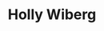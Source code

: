 ---
title: "Holly Wiberg"
layout: landing

design:
  spacing: "6rem"

sections:
  - block: resume-biography-3
    content:
      # Choose a user profile to display (a folder name within `content/authors/`)
      username: admin
      text: "
          Hello! I am an Assistant Professor of Public Policy and Operations Research
          at Carnegie Mellon University's [Heinz College](https://www.heinz.cmu.edu). I am affiliated with the the [CMU-NIST AI Measurement Science & Engineering Cooperative Research Center (AIMSEC)](https://www.cmu.edu/aimsec/index.html) and [Block Center for Technology and Society](https://www.cmu.edu/block-center/index.html).
          

          My research leverages optimization and machine learning to improve healthcare in both clinical and operational settings. I am particularly interested in the use of ML/OR to broaden healthcare access and improve patient outcomes, and the responsible development and deployment of such tools in practice. I am motivated by real-world problems identified with clinical collaborators, spanning oncology, transplantation, pediatric trauma, and COVID-19. My work involves methodological development and applied modeling to devise generalizable solutions to these problems.


          I completed my PhD at the Operations Research Center at MIT, working with [Professor Dimitris Bertsimas](https://www.mit.edu/~dbertsim/). I previously worked as an ML/OR researcher at [Flatiron Health](https://flatiron.com) and Data Scientist at [athenahealth](https://www.athenahealth.com/).
          "
    design:
      css_class: dark
      background:
        color: black
        image:
          # Add your image background to `assets/media/`.
          filters:
            brightness: 1.0
          size: cover
          position: center
          parallax: false
      avatar: "avatar.jpg"
      
    design:
      spacing:
        padding: [0, 0, 0, 0]   # removes default padding
      background:
        color: "#e6ecf5"   # if you've defined this in params.yaml

  - block: markdown
    content:
      title: News
      text: |
          - **April 2025**: The final report from the Computing Community Consortium (CCC) workshop series on AI/OR collaboration is now available: [Making a Case for Research Collaborations Between Artificial Intelligence and Operations Research Expert](https://cra.org/ccc/wp-content/uploads/sites/2/2025/04/Making-a-Case-for-Research-Collaboration-Between-Artificial-Intelligence-and-Operations-Research-Experts-AI-OR-3-Report.pdf). We also summarized the key recommendations in a one-pager available [here](https://cra.org/ccc/wp-content/uploads/sites/2/2025/04/Strengthening-AI-and-OR-Collaboration-1-pager-AI-OR-3-Report.pdf).
          - **March 2025**: As a member of the INFORMS AI Roadmap Committee, we recently authored an article in OR/MS today, [A Prominent Role for INFORMS in the Age of AI](https://pubsonline.informs.org/do/10.1287/orms.2025.01.04/full/).
          - **January 2025**: Our pre-print [Assortment Optimization for Patient-Provider Matching](https://arxiv.org/abs/2502.10353) with Naveen Raman is available on arXiv!
          - **January 2025**: The Block Center's 2024-2025 policy transition memo, [Harnessing Technology for Future Prosperity](https://www.cmu.edu/block-center/block-method/block-center_reports/transition-memo-report.html) is now available.

    design:
      background:
        color: neutral
---